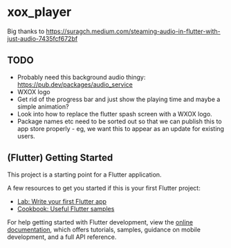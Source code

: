 # xox_player


Big thanks to 
https://suragch.medium.com/steaming-audio-in-flutter-with-just-audio-7435fcf672bf


## TODO

- Probably need this background audio thingy: https://pub.dev/packages/audio_service
- WXOX logo
- Get rid of the progress bar and just show the playing time and maybe
  a simple animation?
- Look into how to replace the flutter spash screen with a WXOX logo.
- Package names etc need to be sorted out so that we can publish this to app store 
  properly - eg, we want this to appear as an update for existing users.



## (Flutter) Getting Started

This project is a starting point for a Flutter application.

A few resources to get you started if this is your first Flutter project:

- [Lab: Write your first Flutter app](https://docs.flutter.dev/get-started/codelab)
- [Cookbook: Useful Flutter samples](https://docs.flutter.dev/cookbook)

For help getting started with Flutter development, view the
[online documentation](https://docs.flutter.dev/), which offers tutorials,
samples, guidance on mobile development, and a full API reference.
